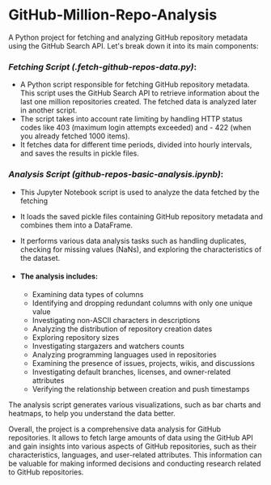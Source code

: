 # GitHub-Million-Repo-Analysis

A Python project for fetching and analyzing GitHub repository metadata using the GitHub Search API. Let's break down it into its main components:

### _Fetching Script (.fetch-github-repos-data.py)_:
- A Python script responsible for fetching GitHub repository metadata. This script uses the GitHub Search API to retrieve information about the last one million repositories created. The fetched data is analyzed later in another script.
- The script takes into account rate limiting by handling HTTP status codes like 403 (maximum login attempts exceeded) and - 422 (when you already fetched 1000 items).
- It fetches data for different time periods, divided into hourly intervals, and saves the results in pickle files.

### _Analysis Script (github-repos-basic-analysis.ipynb)_:
- This Jupyter Notebook script is used to analyze the data fetched by the fetching 
- It loads the saved pickle files containing GitHub repository metadata and combines them into a DataFrame.
- It performs various data analysis tasks such as handling duplicates, checking for missing values (NaNs), and exploring the characteristics of the dataset.

- #### The analysis includes:
    - Examining data types of columns
    - Identifying and dropping redundant columns with only one unique value
    - Investigating non-ASCII characters in descriptions
    - Analyzing the distribution of repository creation dates
    - Exploring repository sizes
    - Investigating stargazers and watchers counts
    - Analyzing programming languages used in repositories
    - Examining the presence of issues, projects, wikis, and discussions
    - Investigating default branches, licenses, and owner-related attributes
    - Verifying the relationship between creation and push timestamps

The analysis script generates various visualizations, such as bar charts and heatmaps, to help you understand the data better.

Overall, the project is a comprehensive data analysis for GitHub repositories. It allows to fetch large amounts of data using the GitHub API and gain insights into various aspects of GitHub repositories, such as their characteristics, languages, and user-related attributes. This information can be valuable for making informed decisions and conducting research related to GitHub repositories.


